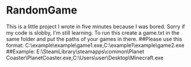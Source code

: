 # RandomGame
This is a little project I wrote in five minutes because I was bored.
Sorry if my code is slobby, I'm still learning.
To run this create a game.txt in the same
folder and put the paths of your games in there.
##Please use this format:
C:\example\example\game1.exe,C:\example1\example\game2.exe
##Example:
E:\SteamLibrary\steamapps\common\Planet Coaster\PlanetCoaster.exe,C:\Users\user\Desktop\Minecraft.exe
